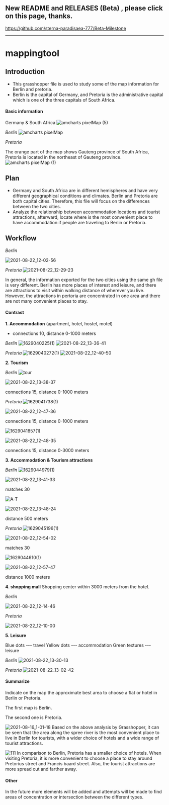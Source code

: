 
## New README and RELEASES (Beta) , please click on this page, thanks.
https://github.com/sterna-paradisaea-777/Beta-Milestone
*******





# mappingtool


## Introduction 

- This grasshopper file is used to study some of the map information for Berlin and pretoria. 
- Berlin is the capital of Germany, and Pretoria is the administrative capital which is one of the three capitals of South Africa.


#### Basic information

Germany & South Africa
![amcharts pixelMap (5)](https://user-images.githubusercontent.com/88767205/129480930-621e11d3-d14b-4149-a996-5163c78c96bc.png)




*Berlin*
![amcharts pixelMap](https://user-images.githubusercontent.com/88767205/129479731-02daf052-8445-44a1-930d-ce4909aa5af8.png)

*Pretoria*

The orange part of the map shows Gauteng province of South Africa, Pretoria is located in the northeast of Gauteng province.
![amcharts pixelMap (1)](https://user-images.githubusercontent.com/88767205/129479724-2f14611d-9ecd-412b-be4c-c6898f112a1f.png)

## Plan 
- Germany and South Africa are in different hemispheres and have very different geographical conditions and climates. Berlin and Pretoria are both capital cities. Therefore, this file will focus on the differences between the two cities.
- Analyze the relationship between accommodation locations and tourist attractions, afterward, locate where is the most convenient place to have accommodation if people are traveling to Berlin or Pretoria.



## Workflow



*Berlin*

![2021-08-22_12-02-56](https://user-images.githubusercontent.com/88767205/130341744-7b1f8dee-d35a-492b-92f1-08a4d9a9fce4.jpg)

*Pretoria*
![2021-08-22_12-29-23](https://user-images.githubusercontent.com/88767205/130342360-e7414d1d-63fe-41eb-b57c-f8966985ed37.jpg)


In general, the information exported for the two cities using the same gh file is very different. Berlin has more places of interest and leisure, and there are attractions to visit within walking distance of wherever you live. However, the attractions in pertoria are concentrated in one area and there are not many convenient places to stay.




#### Contrast

**1. Accommodation** (apartment, hotel, hostel, motel)
- connections 10, distance 0-1000 meters

*Berlin*
![1629040225(1)](https://user-images.githubusercontent.com/88767205/129483414-b23e1f3d-fe8c-4124-815e-444a2dacb254.jpg)
![2021-08-22_13-36-41](https://user-images.githubusercontent.com/88767205/130343764-0f0dcbff-a1b6-48e4-a32c-4eff8a946575.jpg)


*Pretoria*
![1629040272(1)](https://user-images.githubusercontent.com/88767205/129483434-03af6ab4-60c0-4d71-902e-6833bbf40b27.jpg)
![2021-08-22_12-40-50](https://user-images.githubusercontent.com/88767205/130342558-aeca22b2-34dd-4861-97a8-09565d8ffea3.jpg)






**2. Tourism**

*Berlin*
![tour](https://user-images.githubusercontent.com/88767205/129483747-3dc62114-9025-49b0-ab26-b2be7edae3b0.jpg)

![2021-08-22_13-38-37](https://user-images.githubusercontent.com/88767205/130343810-54fd8277-3d6d-40ba-a523-7e5b8683674e.jpg)

connections 15, distance 0-1000 meters

*Pretoria*
![1629041738(1)](https://user-images.githubusercontent.com/88767205/129483967-69f84a73-072a-4b3d-9212-034df1bbbe2c.jpg)



![2021-08-22_12-47-36](https://user-images.githubusercontent.com/88767205/130342693-c84d1a79-b349-4456-81ea-644f488ea11b.jpg)

connections 15, distance 0-1000 meters



![1629041857(1)](https://user-images.githubusercontent.com/88767205/129484034-db9ab443-be25-4ae3-aba0-7066bffcd825.jpg)


![2021-08-22_12-48-35](https://user-images.githubusercontent.com/88767205/130342699-b8c6a441-ee2c-48d0-b3bb-e7250a7f9185.jpg)

connections 15, distance 0-3000 meters



**3. Accommodation & Tourism attractions**

*Berlin*
![1629044979(1)](https://user-images.githubusercontent.com/88767205/129485496-ecc8e09b-e9c0-4f93-829b-dade4219659f.jpg)

![2021-08-22_13-41-33](https://user-images.githubusercontent.com/88767205/130343963-fab1f624-2ab7-40ac-82b9-b7d6ec2f0226.jpg)


matches 30

![A-T](https://user-images.githubusercontent.com/88767205/129485111-35071426-b398-438a-a782-2a38be2f078e.jpg)

![2021-08-22_13-48-24](https://user-images.githubusercontent.com/88767205/130344045-6e789651-1b08-4716-b9a3-20b647f4f403.jpg)

distance 500 meters

*Pretoria*
![1629045196(1)](https://user-images.githubusercontent.com/88767205/129485569-d0ac340c-496d-4da1-a010-627c8f2405df.jpg)

![2021-08-22_12-54-02](https://user-images.githubusercontent.com/88767205/130342783-abf11f49-b47d-4362-8132-685404279a14.jpg)

matches 30

![1629044610(1)](https://user-images.githubusercontent.com/88767205/129485355-32ec24ea-2cb9-4084-8cc1-8d4abe10a2a4.jpg)

![2021-08-22_12-57-47](https://user-images.githubusercontent.com/88767205/130345788-0cee8406-707c-4a8b-a43f-2699d28ebe27.jpg)

distance 1000 meters


**4. shopping mall** 
Shopping center within 3000 meters from the hotel.


*Berlin*

![2021-08-22_12-14-46](https://user-images.githubusercontent.com/88767205/130341957-e68b8343-d1b3-426e-b59e-c248374fcffc.jpg)



*Pretoria*

![2021-08-22_12-10-00](https://user-images.githubusercontent.com/88767205/130341895-6ae5973e-af32-4308-8565-1ca0f26bbe9e.jpg)



**5. Leisure**

Blue dots --- travel
Yellow dots --- accommodation
Green textures --- leisure

*Berlin*
![2021-08-22_13-30-13](https://user-images.githubusercontent.com/88767205/130343608-ea28e2c6-1ec2-463d-920d-5fcc4628e46e.jpg)


*Pretoria*
![2021-08-22_13-02-42](https://user-images.githubusercontent.com/88767205/130343027-491c5da9-505f-45db-a824-0be85adabcf4.jpg)





#### Summarize
Indicate on the map the approximate best area to choose a flat or hotel in Berlin or Pretoria.

The first map is Berlin.

The second one is Pretoria.

![2021-08-16_1-01-18](https://user-images.githubusercontent.com/88767205/129486635-4e0e79e7-307f-40f8-ac90-5f2cf0e2b859.jpg)
Based on the above analysis by Grasshopper, it can be seen that the area along the spree river is the most convenient place to live in Berlin for tourists, with a wider choice of hotels and a wide range of tourist attractions. 


![111](https://user-images.githubusercontent.com/88767205/129486972-018b4f8c-d7b3-4b25-956a-7cd268e9eb8e.jpg)
In comparison to Berlin, Pretoria has a smaller choice of hotels. When visiting Pretoria, it is more convenient to choose a place to stay around Pretorius street and Francis baard street. Also, the tourist attractions are more spread out and farther away.


#### Other

In the future more elements will be added and attempts will be made to find areas of concentration or intersection between the different types.





























